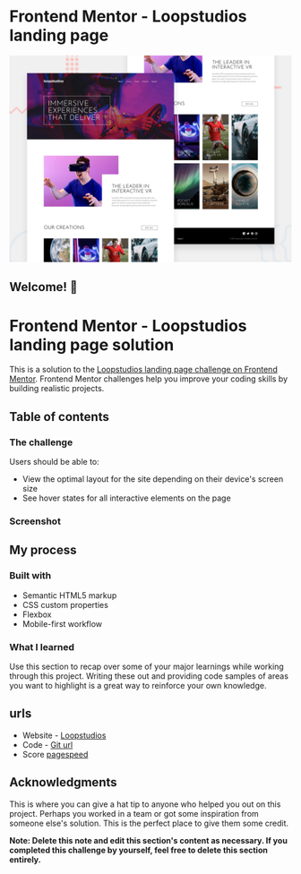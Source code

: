 # Frontend Mentor - Loopstudios landing page

![Design preview for the Loopstudios landing page coding challenge](./design/desktop-preview.jpg)

## Welcome! 👋
 # Frontend Mentor - Loopstudios landing page solution

This is a solution to the [Loopstudios landing page challenge on Frontend Mentor](https://www.frontendmentor.io/challenges/loopstudios-landing-page-N88J5Onjw). Frontend Mentor challenges help you improve your coding skills by building realistic projects. 

## Table of contents
  

### The challenge

Users should be able to:

- View the optimal layout for the site depending on their device's screen size
- See hover states for all interactive elements on the page

### Screenshot
 

## My process

### Built with

- Semantic HTML5 markup
- CSS custom properties
- Flexbox
- Mobile-first workflow
 

  
### What I learned

Use this section to recap over some of your major learnings while working through this project. Writing these out and providing code samples of areas you want to highlight is a great way to reinforce your own knowledge.
  
 
##   urls

- Website - [Loopstudios](https://omprakashr.github.io/Loopstudios/)
- Code - [Git url](https://github.com/OmprakashR/Loopstudios.git)
- Score [pagespeed](https://pagespeed.web.dev/analysis/https-omprakashr-github-io-Loopstudios/rkfys28j6o?form_factor=mobile)
 
 
## Acknowledgments

This is where you can give a hat tip to anyone who helped you out on this project. Perhaps you worked in a team or got some inspiration from someone else's solution. This is the perfect place to give them some credit.

**Note: Delete this note and edit this section's content as necessary. If you completed this challenge by yourself, feel free to delete this section entirely.**
